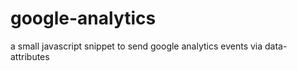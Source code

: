 google-analytics
================

a small javascript snippet to send google analytics events via data-attributes
